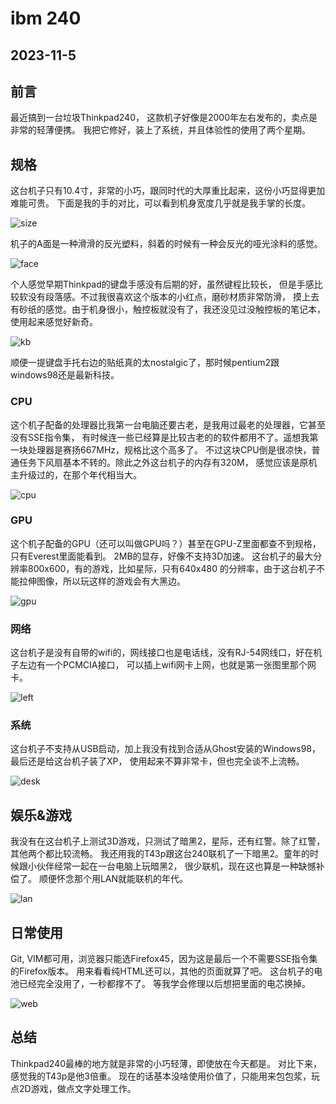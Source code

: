 
#  ibm 240

## 2023-11-5

## 前言  

最近搞到一台垃圾Thinkpad240， 这款机子好像是2000年左右发布的，卖点是非常的轻薄便携。
我把它修好，装上了系统，并且体验性的使用了两个星期。

## 规格
这台机子只有10.4寸，非常的小巧，跟同时代的大厚重比起来，这份小巧显得更加难能可贵。
下面是我的手的对比，可以看到机身宽度几乎就是我手掌的长度。  
 
![size](./size.jpg)  

机子的A面是一种滑滑的反光塑料，斜着的时候有一种会反光的哑光涂料的感觉。

![face](./surface.JPG)

个人感觉早期Thinkpad的键盘手感没有后期的好，虽然键程比较长，
但是手感比较软没有段落感。不过我很喜欢这个版本的小红点，磨砂材质非常防滑，
摸上去有砂纸的感觉。由于机身很小，触控板就没有了，我还没见过没触控板的笔记本，
使用起来感觉好新奇。

![kb](./keyboard.JPG)

顺便一提键盘手托右边的贴纸真的太nostalgic了，那时候pentium2跟windows98还是最新科技。

### CPU  

这个机子配备的处理器比我第一台电脑还要古老，是我用过最老的处理器，它甚至没有SSE指令集，
有时候连一些已经算是比较古老的的软件都用不了。遥想我第一块处理器是赛扬667MHz，规格比这个高多了。
不过这块CPU倒是很凉快，普通任务下风扇基本不转的。除此之外这台机子的内存有320M，
感觉应该是原机主升级过的，在那个年代相当大。

![cpu](./cpu.JPG)

### GPU  

这个机子配备的GPU（还可以叫做GPU吗？）甚至在GPU-Z里面都查不到规格，只有Everest里面能看到。
2MB的显存，好像不支持3D加速。 这台机子的最大分辨率800x600，有的游戏，比如星际，只有640x480
的分辨率，由于这台机子不能拉伸图像，所以玩这样的游戏会有大黑边。

![gpu](./gpu.JPG)

### 网络

这台机子是没有自带的wifi的，网线接口也是电话线，没有RJ-54网线口，好在机子左边有一个PCMCIA接口，
可以插上wifi网卡上网，也就是第一张图里那个网卡。

![left](./Left.JPG)

### 系统

这台机子不支持从USB启动，加上我没有找到合适从Ghost安装的Windows98，最后还是给这台机子装了XP，
使用起来不算非常卡，但也完全谈不上流畅。

![desk](./desk.jpg)

## 娱乐&游戏

我没有在这台机子上测试3D游戏，只测试了暗黑2，星际，还有红警。除了红警，其他两个都比较流畅。
我还用我的T43p跟这台240联机了一下暗黑2。童年的时候跟小伙伴经常一起在一台电脑上玩暗黑2，
很少联机，现在这也算是一种缺憾补偿了。 顺便怀念那个用LAN就能联机的年代。


![lan](./lan.JPG)

## 日常使用

Git, VIM都可用，浏览器只能选Firefox45，因为这是最后一个不需要SSE指令集的Firefox版本。
用来看看纯HTML还可以，其他的页面就算了吧。 这台机子的电池已经完全没用了，一秒都撑不了。
等我学会修理以后想把里面的电芯换掉。


![web](./web.JPG)

## 总结

Thinkpad240最棒的地方就是非常的小巧轻薄，即使放在今天都是。 对比下来，感觉我的T43p是他3倍重。
现在的话基本没啥使用价值了，只能用来包包浆，玩点2D游戏，做点文字处理工作。